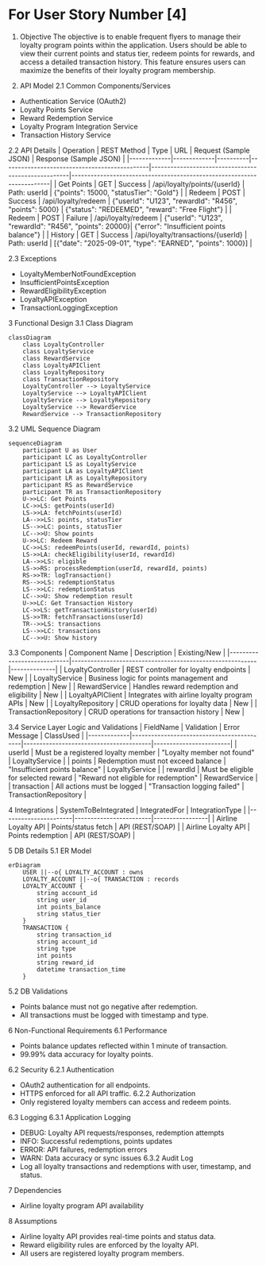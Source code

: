 # For User Story Number [4]

1. Objective
The objective is to enable frequent flyers to manage their loyalty program points within the application. Users should be able to view their current points and status tier, redeem points for rewards, and access a detailed transaction history. This feature ensures users can maximize the benefits of their loyalty program membership.

2. API Model
2.1 Common Components/Services
- Authentication Service (OAuth2)
- Loyalty Points Service
- Reward Redemption Service
- Loyalty Program Integration Service
- Transaction History Service

2.2 API Details
| Operation   | REST Method | Type     | URL                                         | Request (Sample JSON)                               | Response (Sample JSON)                                               |
|-------------|-------------|----------|----------------------------------------------|----------------------------------------------------|-----------------------------------------------------------------------|
| Get Points  | GET         | Success  | /api/loyalty/points/{userId}                | Path: userId                                       | {"points": 15000, "statusTier": "Gold"}                            |
| Redeem      | POST        | Success  | /api/loyalty/redeem                         | {"userId": "U123", "rewardId": "R456", "points": 5000} | {"status": "REDEEMED", "reward": "Free Flight"}                    |
| Redeem      | POST        | Failure  | /api/loyalty/redeem                         | {"userId": "U123", "rewardId": "R456", "points": 20000}| {"error": "Insufficient points balance"}                              |
| History     | GET         | Success  | /api/loyalty/transactions/{userId}           | Path: userId                                       | [{"date": "2025-09-01", "type": "EARNED", "points": 1000}]      |

2.3 Exceptions
- LoyaltyMemberNotFoundException
- InsufficientPointsException
- RewardEligibilityException
- LoyaltyAPIException
- TransactionLoggingException

3 Functional Design
3.1 Class Diagram
```mermaid
classDiagram
    class LoyaltyController
    class LoyaltyService
    class RewardService
    class LoyaltyAPIClient
    class LoyaltyRepository
    class TransactionRepository
    LoyaltyController --> LoyaltyService
    LoyaltyService --> LoyaltyAPIClient
    LoyaltyService --> LoyaltyRepository
    LoyaltyService --> RewardService
    RewardService --> TransactionRepository
```

3.2 UML Sequence Diagram
```mermaid
sequenceDiagram
    participant U as User
    participant LC as LoyaltyController
    participant LS as LoyaltyService
    participant LA as LoyaltyAPIClient
    participant LR as LoyaltyRepository
    participant RS as RewardService
    participant TR as TransactionRepository
    U->>LC: Get Points
    LC->>LS: getPoints(userId)
    LS->>LA: fetchPoints(userId)
    LA-->>LS: points, statusTier
    LS-->>LC: points, statusTier
    LC-->>U: Show points
    U->>LC: Redeem Reward
    LC->>LS: redeemPoints(userId, rewardId, points)
    LS->>LA: checkEligibility(userId, rewardId)
    LA-->>LS: eligible
    LS->>RS: processRedemption(userId, rewardId, points)
    RS->>TR: logTransaction()
    RS-->>LS: redemptionStatus
    LS-->>LC: redemptionStatus
    LC-->>U: Show redemption result
    U->>LC: Get Transaction History
    LC->>LS: getTransactionHistory(userId)
    LS->>TR: fetchTransactions(userId)
    TR-->>LS: transactions
    LS-->>LC: transactions
    LC-->>U: Show history
```

3.3 Components
| Component Name              | Description                                              | Existing/New |
|----------------------------|----------------------------------------------------------|--------------|
| LoyaltyController          | REST controller for loyalty endpoints                    | New          |
| LoyaltyService             | Business logic for points management and redemption      | New          |
| RewardService              | Handles reward redemption and eligibility                | New          |
| LoyaltyAPIClient           | Integrates with airline loyalty program APIs             | New          |
| LoyaltyRepository          | CRUD operations for loyalty data                         | New          |
| TransactionRepository      | CRUD operations for transaction history                  | New          |

3.4 Service Layer Logic and Validations
| FieldName   | Validation                                | Error Message                          | ClassUsed              |
|-------------|-------------------------------------------|----------------------------------------|------------------------|
| userId      | Must be a registered loyalty member        | "Loyalty member not found"             | LoyaltyService         |
| points      | Redemption must not exceed balance         | "Insufficient points balance"          | LoyaltyService         |
| rewardId    | Must be eligible for selected reward       | "Reward not eligible for redemption"   | RewardService          |
| transaction | All actions must be logged                 | "Transaction logging failed"           | TransactionRepository  |

4 Integrations
| SystemToBeIntegrated | IntegratedFor           | IntegrationType |
|----------------------|------------------------|-----------------|
| Airline Loyalty API  | Points/status fetch    | API (REST/SOAP) |
| Airline Loyalty API  | Points redemption      | API (REST/SOAP) |

5 DB Details
5.1 ER Model
```mermaid
erDiagram
    USER ||--o{ LOYALTY_ACCOUNT : owns
    LOYALTY_ACCOUNT ||--o{ TRANSACTION : records
    LOYALTY_ACCOUNT {
        string account_id
        string user_id
        int points_balance
        string status_tier
    }
    TRANSACTION {
        string transaction_id
        string account_id
        string type
        int points
        string reward_id
        datetime transaction_time
    }
```

5.2 DB Validations
- Points balance must not go negative after redemption.
- All transactions must be logged with timestamp and type.

6 Non-Functional Requirements
6.1 Performance
- Points balance updates reflected within 1 minute of transaction.
- 99.99% data accuracy for loyalty points.

6.2 Security
6.2.1 Authentication
- OAuth2 authentication for all endpoints.
- HTTPS enforced for all API traffic.
6.2.2 Authorization
- Only registered loyalty members can access and redeem points.

6.3 Logging
6.3.1 Application Logging
- DEBUG: Loyalty API requests/responses, redemption attempts
- INFO: Successful redemptions, points updates
- ERROR: API failures, redemption errors
- WARN: Data accuracy or sync issues
6.3.2 Audit Log
- Log all loyalty transactions and redemptions with user, timestamp, and status.

7 Dependencies
- Airline loyalty program API availability

8 Assumptions
- Airline loyalty API provides real-time points and status data.
- Reward eligibility rules are enforced by the loyalty API.
- All users are registered loyalty program members.
